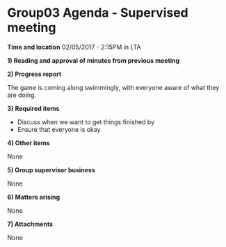 # Group03 Agenda - Supervised meeting

**Time and location** 02/05/2017 - 2:15PM in LTA

**1) Reading and approval of minutes from previous meeting** 

**2) Progress report** 

The game is coming along swimmingly, with everyone aware of what they are doing.

**3) Required items**

* Discuss when we want to get things finished by
* Ensure that everyone is okay

**4) Other items**

None

**5) Group supervisor business**
 
None

**6) Matters arising**

None

**7) Attachments**

None